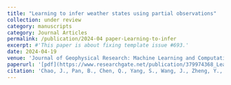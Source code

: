 ```yaml
---
title: "Learning to infer weather states using partial observations"
collection: under review
category: manuscripts
category: Journal Articles
permalink: /publication/2024-04 paper-Learning-to-infer
excerpt: #'This paper is about fixing template issue #693.'
date: 2024-04-19
venue: 'Journal of Geophysical Research: Machine Learning and Computation'
paperurl: '[pdf](https://www.researchgate.net/publication/379974368_Learning_to_infer_weather_states_using_partial_observations)'
citation: 'Chao, J., Pan, B., Chen, Q., Yang, S., Wang, J., Zheng, Y., ... & Xiao, Z. (2024). Learning to infer weather states using partial observations. Authorea Preprints.'
---
```


